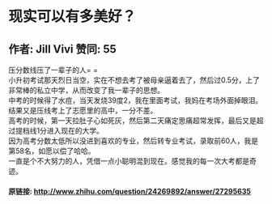 # 现实可以有多美好？
## 作者: Jill Vivi  赞同: 55
压分数线压了一辈子的人= =  
小升初考试那天烈日当空，实在不想去考了被母亲逼着去了，然后过0.5分，上了非常棒的私立中学，从而改变了我一辈子的思想。  
中考的时候得了水痘，当天发烧39度2，我在里面考试，我妈在考场外面掉眼泪。结果又是压线考上了志愿里的高中，一分不差。  
高考的时候，第一天拉肚子心如死灰，然后第二天痛定思痛超常发挥，最后又是超过提档线1分进入现在的大学。  
因为高考分数太低所以没进到喜欢的专业，然后转专业考试，录取前60人，我是第58名，如愿以偿了哈哈。  
一直是个不大努力的人，凭借一点小聪明混到现在。感觉我的每一次大考都是奇迹。

#### 原链接: http://www.zhihu.com/question/24269892/answer/27295635